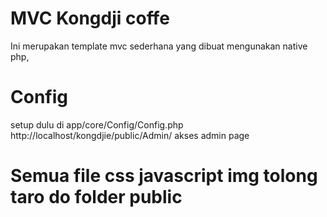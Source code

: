 # MVC Kongdji coffe

Ini merupakan template mvc sederhana yang dibuat mengunakan native php,
# Config
setup dulu di app/core/Config/Config.php
http://localhost/kongdjie/public/Admin/ akses admin page
# Semua file css javascript img tolong taro do folder public
